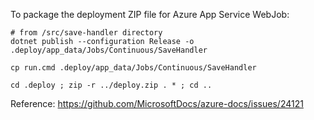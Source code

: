 To package the deployment ZIP file for Azure App Service WebJob:

```
# from /src/save-handler directory
dotnet publish --configuration Release -o .deploy/app_data/Jobs/Continuous/SaveHandler

cp run.cmd .deploy/app_data/Jobs/Continuous/SaveHandler

cd .deploy ; zip -r ../deploy.zip . * ; cd ..
```


Reference: https://github.com/MicrosoftDocs/azure-docs/issues/24121